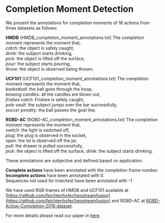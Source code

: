 # Completion Moment Detection
We present the annotations for completion moments of 16 actions from three datasets as follows:  
  
**HMDB** (HMDB_completion_moment_annotations.txt) The completion moment represents the moment that,  
*catch*: the object is safely caught,  
*drink*:  the subject starts drinking,  
*pick*: the object is lifted off the surface,  
*pour*: the subject starts pouring,  
*throw*: the object is observed being thrown.  

**UCF101** (UCF101_completion_moment_annotations.txt) The completion moment represents the moment that,  
*basketball*: the ball goes through the hoop,  
*blowing candles*:  all the candles are blown out,  
*frisbee catch*: Frisbee is safely caught,  
*pole vault*: the subject jumps over the bar successfully,  
*soccer penalty*: the ball passes the goal line.  

**RGBD-AC** (RGBD-AC_completion_moment_annotations.txt) The completion moment represents the moment that,  
*switch*: the light is switched off,  
*plug*:  the plug is observed in the socket,  
*open*: the lid is observed off the jar,  
*pull*: the drawer is pulled successfully,  
*pick*: the object is lifted off the surface,
*drink*:  the subject starts drinking.  

These annotations are subjective and defined based on application.
  
**Complete actions** have been annotated with the completion frame number.  
**Incomplete actions** have been annotated with 0.  
Sequences not used for trian/test have been annotated with -1.  

We have used RGB frames of HMDB and UCF101 available at [https://github.com/feichtenhofer/twostreamfusion](https://github.com/feichtenhofer/twostreamfusion) and RGBD-AC at [RGBD-Action-Completion-2016 dataset](http://dx.doi.org/10.5523/bris.66qry08cv1fj1eunwxwob3fjz).  

For more details please read our paper in [here](https://arxiv.org/abs/1805.06749).

